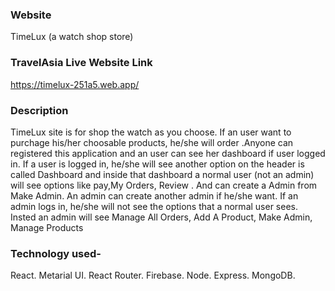 ### Website

TimeLux (a watch shop store)

### TravelAsia Live Website Link

https://timelux-251a5.web.app/

### Description

TimeLux site is for shop the watch as you choose. If an user want to purchage his/her choosable products, he/she will order .Anyone can registered this application and an user can see her dashboard if user logged in. If a user is logged in, he/she will see another option on the header is called Dashboard and inside that dashboard a normal user (not an admin) will see options like pay,My Orders, Review . And can create a Admin from Make Admin. An admin can create another admin if he/she want. If an admin logs in, he/she will not see the options that a normal user sees. Insted an admin will see Manage All Orders, Add A Product, Make Admin, Manage Products

### Technology used-

React.
Metarial UI.
React Router.
Firebase.
Node.
Express.
MongoDB.
